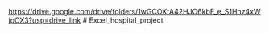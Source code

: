 https://drive.google.com/drive/folders/1wGCOXtA42HJO6kbF_e_S1Hnz4xWipOX3?usp=drive_link # Excel_hospital_project
